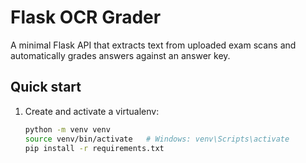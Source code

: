# Flask OCR Grader

A minimal Flask API that extracts text from uploaded exam scans and automatically grades answers against an answer key.

## Quick start

1. Create and activate a virtualenv:
   ```bash
   python -m venv venv
   source venv/bin/activate   # Windows: venv\Scripts\activate
   pip install -r requirements.txt

